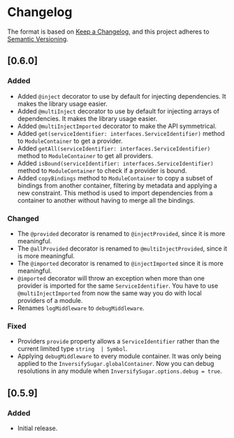 # Changelog

The format is based on [Keep a Changelog](https://keepachangelog.com/en/1.0.0/),
and this project adheres to [Semantic Versioning](https://semver.org/spec/v2.0.0.html).

## [0.6.0]

### Added

- Added `@inject` decorator to use by default for injecting dependencies. It makes the library usage easier.
- Added `@multiInject` decorator to use by default for injecting arrays of dependencies. It makes the library usage easier.
- Added `@multiInjectImported` decorator to make the API symmetrical.
- Added `get(serviceIdentifier: interfaces.ServiceIdentifier)` method to `ModuleContainer` to get a provider.
- Added `getAll(serviceIdentifier: interfaces.ServiceIdentifier)` method to `ModuleContainer` to get all providers.
- Added `isBound(serviceIdentifier: interfaces.ServiceIdentifier)` method to `ModuleContainer` to check if a provider is bound.
- Added `copyBindings` method to `ModuleContainer` to copy a subset of bindings from another container, filtering by metadata and applying a new constraint. This method is used to import dependencies from a container to another without having to merge all the bindings.

### Changed

- The `@provided` decorator is renamed to `@injectProvided`, since it is more meaningful.
- The `@allProvided` decorator is renamed to `@multiInjectProvided`, since it is more meaningful.
- The `@imported` decorator is renamed to `@injectImported` since it is more meaningful.
- `@imported` decorator will throw an exception when more than one provider is imported for the same `ServiceIdentifier`. You have to use `@multiInjectImported` from now the same way you do with local providers of a module.
- Renames `logMiddleware` to `debugMiddleware`.

### Fixed

- Providers `provide` property allows a `ServiceIdentifier` rather than the current limited type `string  | Symbol`.
- Applying `debugMiddleware` to every module container. It was only being applied to the `InversifySugar.globalContainer`. Now you can debug resolutions in any module when `InversifySugar.options.debug = true`.

## [0.5.9]

### Added

- Initial release.
